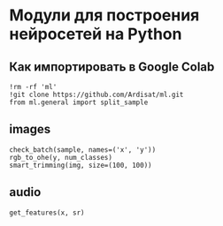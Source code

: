 # Модули для построения нейросетей на Python 


## Как импортировать в Google Colab

    !rm -rf 'ml'   
    !git clone https://github.com/Ardisat/ml.git   
    from ml.general import split_sample   


## images

    check_batch(sample, names=('x', 'y'))   
    rgb_to_ohe(y, num_classes)   
    smart_trimming(img, size=(100, 100))   

## audio

    get_features(x, sr)